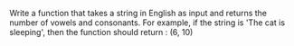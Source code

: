 Write a function that takes a string in English as input and returns the number of vowels and consonants.
For example, if the string is 'The cat is sleeping', then the function should return : (6, 10)
